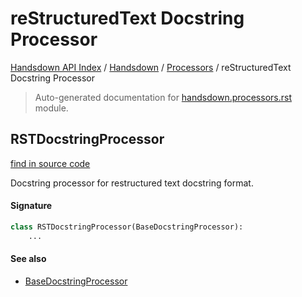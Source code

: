 # reStructuredText Docstring Processor

[Handsdown API Index](../../README.md#handsdown-api-index) /
[Handsdown](../index.md#handsdown) /
[Processors](./index.md#processors) /
reStructuredText Docstring Processor

> Auto-generated documentation for [handsdown.processors.rst](https://github.com/vemel/handsdown/blob/main/handsdown/processors/rst.py) module.

## RSTDocstringProcessor

[find in source code](https://github.com/vemel/handsdown/blob/main/handsdown/processors/rst.py#L33)

Docstring processor for restructured text docstring format.

#### Signature

```python
class RSTDocstringProcessor(BaseDocstringProcessor):
    ...
```

#### See also

- [BaseDocstringProcessor](./base.md#basedocstringprocessor)



